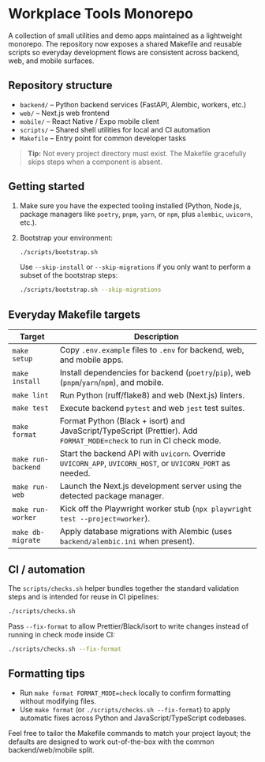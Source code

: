 # Workplace Tools Monorepo

A collection of small utilities and demo apps maintained as a lightweight monorepo. The repository now exposes a shared Makefile and reusable scripts so everyday development flows are consistent across backend, web, and mobile surfaces.

## Repository structure

- `backend/` – Python backend services (FastAPI, Alembic, workers, etc.)
- `web/` – Next.js web frontend
- `mobile/` – React Native / Expo mobile client
- `scripts/` – Shared shell utilities for local and CI automation
- `Makefile` – Entry point for common developer tasks

> **Tip:** Not every project directory must exist. The Makefile gracefully skips steps when a component is absent.

## Getting started

1. Make sure you have the expected tooling installed (Python, Node.js, package managers like `poetry`, `pnpm`, `yarn`, or `npm`, plus `alembic`, `uvicorn`, etc.).
2. Bootstrap your environment:

   ```bash
   ./scripts/bootstrap.sh
   ```

   Use `--skip-install` or `--skip-migrations` if you only want to perform a subset of the bootstrap steps:

   ```bash
   ./scripts/bootstrap.sh --skip-migrations
   ```

## Everyday Makefile targets

| Target | Description |
| ------ | ----------- |
| `make setup` | Copy `.env.example` files to `.env` for backend, web, and mobile apps. |
| `make install` | Install dependencies for backend (`poetry`/`pip`), web (`pnpm`/`yarn`/`npm`), and mobile. |
| `make lint` | Run Python (ruff/flake8) and web (Next.js) linters. |
| `make test` | Execute backend `pytest` and web `jest` test suites. |
| `make format` | Format Python (Black + isort) and JavaScript/TypeScript (Prettier). Add `FORMAT_MODE=check` to run in CI check mode. |
| `make run-backend` | Start the backend API with `uvicorn`. Override `UVICORN_APP`, `UVICORN_HOST`, or `UVICORN_PORT` as needed. |
| `make run-web` | Launch the Next.js development server using the detected package manager. |
| `make run-worker` | Kick off the Playwright worker stub (`npx playwright test --project=worker`). |
| `make db-migrate` | Apply database migrations with Alembic (uses `backend/alembic.ini` when present). |

## CI / automation

The `scripts/checks.sh` helper bundles together the standard validation steps and is intended for reuse in CI pipelines:

```bash
./scripts/checks.sh
```

Pass `--fix-format` to allow Prettier/Black/isort to write changes instead of running in check mode inside CI:

```bash
./scripts/checks.sh --fix-format
```

## Formatting tips

- Run `make format FORMAT_MODE=check` locally to confirm formatting without modifying files.
- Use `make format` (or `./scripts/checks.sh --fix-format`) to apply automatic fixes across Python and JavaScript/TypeScript codebases.

Feel free to tailor the Makefile commands to match your project layout; the defaults are designed to work out-of-the-box with the common backend/web/mobile split.
